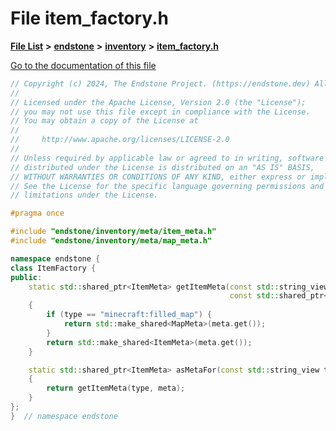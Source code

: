 

# File item\_factory.h

[**File List**](files.md) **>** [**endstone**](dir_6cf277b678674f97c7a2b6b3b2447b33.md) **>** [**inventory**](dir_d1e84b530b14f41e8b6f5ec1b5dee76c.md) **>** [**item\_factory.h**](item__factory_8h.md)

[Go to the documentation of this file](item__factory_8h.md)


```C++
// Copyright (c) 2024, The Endstone Project. (https://endstone.dev) All Rights Reserved.
//
// Licensed under the Apache License, Version 2.0 (the "License");
// you may not use this file except in compliance with the License.
// You may obtain a copy of the License at
//
//     http://www.apache.org/licenses/LICENSE-2.0
//
// Unless required by applicable law or agreed to in writing, software
// distributed under the License is distributed on an "AS IS" BASIS,
// WITHOUT WARRANTIES OR CONDITIONS OF ANY KIND, either express or implied.
// See the License for the specific language governing permissions and
// limitations under the License.

#pragma once

#include "endstone/inventory/meta/item_meta.h"
#include "endstone/inventory/meta/map_meta.h"

namespace endstone {
class ItemFactory {
public:
    static std::shared_ptr<ItemMeta> getItemMeta(const std::string_view type,
                                                 const std::shared_ptr<ItemMeta> &meta = nullptr)
    {
        if (type == "minecraft:filled_map") {
            return std::make_shared<MapMeta>(meta.get());
        }
        return std::make_shared<ItemMeta>(meta.get());
    }

    static std::shared_ptr<ItemMeta> asMetaFor(const std::string_view type, const std::shared_ptr<ItemMeta> &meta)
    {
        return getItemMeta(type, meta);
    }
};
}  // namespace endstone
```


